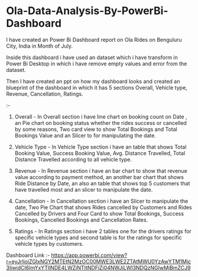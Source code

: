 # Ola-Data-Analysis-By-PowerBi-Dashboard

I have created an Power Bi Dashboard report on Ola Rides on Benguluru City, India in Month of July.

Inside this dashboard i have used an dataset which i have transform in Power Bi Desktop in which i have remove empty values and error from the dataset.

Then I have created an ppt on how my dashboard looks and created an blueprint of the dashboard in which it has 5 sections Overall, Vehicle type, Revenue, Cancellation, Ratings.

:-
1. Overall - In Overall section i have line chart on booking count on Date , an Pie chart on booking status whether the rides success or cancelled by some reasons, Two card view to show Total Bookings and Total Bookings Value and an Slicer to for manipulating the date.

2. Vehicle Type - In Vehicle Type section i have an table that shows Total Booking Value, Success Booking Value, Avg. Distance Travelled, Total Distance Travelled according to all vehicle type.

3. Revenue - In Revenue section i have an bar chart to show that revenue value according to payment method, an another bar chart that shows Ride Distance by Date, an also an table that shows top 5 customers that have travelled most and an slicer to manipulate the date.

4. Cancellation - In Cancellation section i have an Slicer to manipulate the date, Two Pie Chart that shows Rides cancelled by Customers and Rides Cancelled by Drivers and Four Card to show Total Bookings, Success Bookings, Cancelled Bookings and Cancellation Rates.

5. Ratings - In Ratings section i have 2 tables one for the drivers ratings for specific vehicle types and second table is for the ratings for specific vehicle types by customers.



Dashboard Link :- https://app.powerbi.com/view?r=eyJrIjoiZGIxNGY2MTEtN2MzOC00MWE3LWE2ZTAtMWU0YzAwYTM1Mjc3IiwidCI6ImYxYTllNDE4LWZiNTItNDFiZi04NWJiLWI3NDQzNGIwMjBmZCJ9
